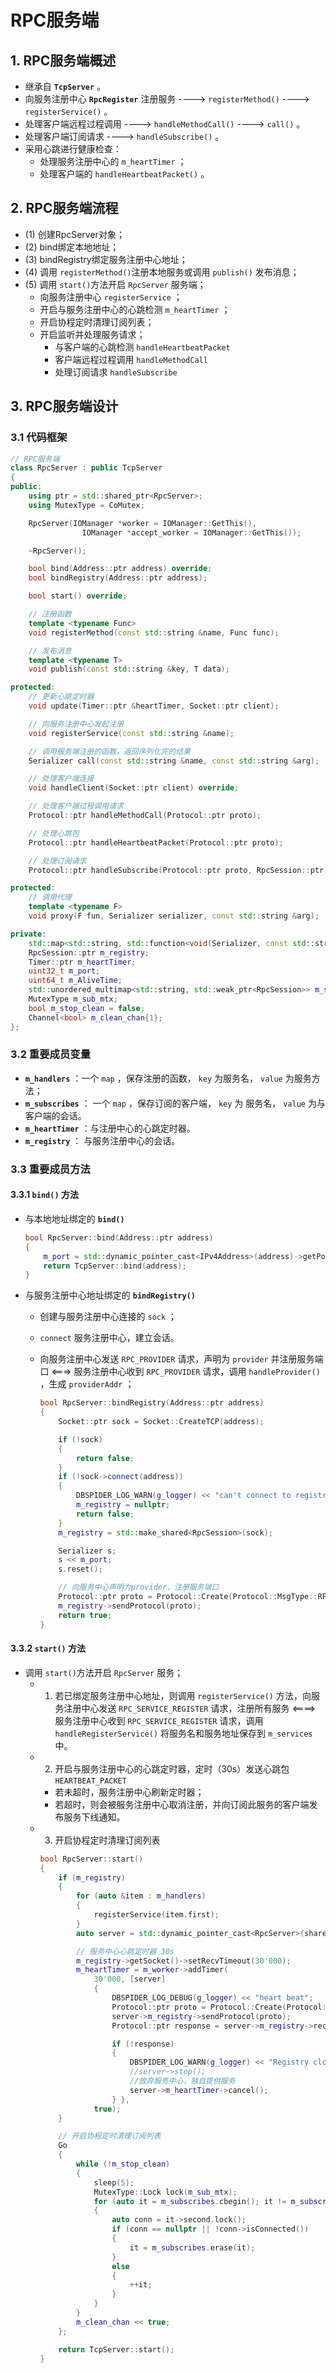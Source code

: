 # RPC服务端

## 1. RPC服务端概述

+ 继承自 **`TcpServer`** 。
+ 向服务注册中心 **`RpcRegister`** 注册服务 ----> `registerMethod()` ----> `registerService()` 。
+ 处理客户端远程过程调用 ----> `handleMethodCall()` ----> `call()`  。
+ 处理客户端订阅请求 ----> `handleSubscribe()` 。
+ 采用心跳进行健康检查：
  + 处理服务注册中心的 `m_heartTimer` ；
  + 处理客户端的 `handleHeartbeatPacket()` 。

## 2. RPC服务端流程

+ (1) 创建RpcServer对象；
+ (2) bind绑定本地地址；
+ (3) bindRegistry绑定服务注册中心地址；
+ (4) 调用 `registerMethod()`注册本地服务或调用 `publish()` 发布消息；
+ (5) 调用 `start()`方法开启 `RpcServer` 服务端；
  + 向服务注册中心 `registerService` ；
  + 开启与服务注册中心的心跳检测 `m_heartTimer` ；
  + 开启协程定时清理订阅列表；
  + 开启监听并处理服务请求；
    + 与客户端的心跳检测 `handleHeartbeatPacket`
    + 客户端远程过程调用 `handleMethodCall`
    + 处理订阅请求 `handleSubscribe`

## 3. RPC服务端设计

### 3.1 代码框架

```C++
// RPC服务端
class RpcServer : public TcpServer
{
public:
    using ptr = std::shared_ptr<RpcServer>;
    using MutexType = CoMutex;

    RpcServer(IOManager *worker = IOManager::GetThis(),
                IOManager *accept_worker = IOManager::GetThis());

    ~RpcServer();

    bool bind(Address::ptr address) override;
    bool bindRegistry(Address::ptr address);

    bool start() override;

    // 注册函数
    template <typename Func>
    void registerMethod(const std::string &name, Func func);

    // 发布消息
    template <typename T>
    void publish(const std::string &key, T data);

protected:
    // 更新心跳定时器
    void update(Timer::ptr &heartTimer, Socket::ptr client);

    // 向服务注册中心发起注册
    void registerService(const std::string &name);

    // 调用服务端注册的函数，返回序列化完的结果
    Serializer call(const std::string &name, const std::string &arg);

    // 处理客户端连接
    void handleClient(Socket::ptr client) override;

    // 处理客户端过程调用请求
    Protocol::ptr handleMethodCall(Protocol::ptr proto);

    // 处理心跳包
    Protocol::ptr handleHeartbeatPacket(Protocol::ptr proto);

    // 处理订阅请求
    Protocol::ptr handleSubscribe(Protocol::ptr proto, RpcSession::ptr client);

protected:
    // 调用代理
    template <typename F>
    void proxy(F fun, Serializer serializer, const std::string &arg);

private:
    std::map<std::string, std::function<void(Serializer, const std::string &)>> m_handlers; // 保存注册的函数
    RpcSession::ptr m_registry;                                                             // 服务中心连接
    Timer::ptr m_heartTimer;                                                                // 服务中心心跳定时器
    uint32_t m_port;                                                                        // 开放服务端口
    uint64_t m_AliveTime;                                                                   // 和客户端的心跳时间 默认 40s
    std::unordered_multimap<std::string, std::weak_ptr<RpcSession>> m_subscribes;           // 订阅的客户端
    MutexType m_sub_mtx;                                                                    // 保护 m_subscribes
    bool m_stop_clean = false;                                                              // 停止清理订阅协程
    Channel<bool> m_clean_chan{1};                                                          // 等待清理协程停止
};
```

### 3.2 重要成员变量

+ **`m_handlers`** ：一个 `map` ，保存注册的函数， `key` 为服务名， `value` 为服务方法；
+ **`m_subscribes`** ： 一个 `map` ，保存订阅的客户端， `key` 为 服务名， `value` 为与客户端的会话。
+ **`m_heartTimer`** ：与注册中心的心跳定时器。
+ **`m_registry`** ： 与服务注册中心的会话。

### 3.3 重要成员方法

#### 3.3.1 `bind()` 方法

+ 与本地地址绑定的 **`bind()`**

    ```C++
    bool RpcServer::bind(Address::ptr address)
    {
        m_port = std::dynamic_pointer_cast<IPv4Address>(address)->getPort();
        return TcpServer::bind(address);
    }
    ```

+ 与服务注册中心地址绑定的 **`bindRegistry()`**
  + 创建与服务注册中心连接的 `sock` ；
  + `connect` 服务注册中心，建立会话。
  + 向服务注册中心发送 `RPC_PROVIDER` 请求，声明为 `provider` 并注册服务端口 <===> 服务注册中心收到 `RPC_PROVIDER` 请求，调用 `handleProvider()` ，生成 `providerAddr` ；

    ```C++
    bool RpcServer::bindRegistry(Address::ptr address)
    {
        Socket::ptr sock = Socket::CreateTCP(address);

        if (!sock)
        {
            return false;
        }
        if (!sock->connect(address))
        {
            DBSPIDER_LOG_WARN(g_logger) << "can't connect to registry";
            m_registry = nullptr;
            return false;
        }
        m_registry = std::make_shared<RpcSession>(sock);

        Serializer s;
        s << m_port;
        s.reset();

        // 向服务中心声明为provider，注册服务端口
        Protocol::ptr proto = Protocol::Create(Protocol::MsgType::RPC_PROVIDER, s.toString());
        m_registry->sendProtocol(proto);
        return true;
    }
    ```

#### 3.3.2 `start()` 方法

+ 调用 `start()`方法开启 `RpcServer` 服务；
  + 1. 若已绑定服务注册中心地址，则调用 `registerService()` 方法，向服务注册中心发送 `RPC_SERVICE_REGISTER` 请求，注册所有服务 <====> 服务注册中心收到 `RPC_SERVICE_REGISTER` 请求，调用 `handleRegisterService()` 将服务名和服务地址保存到 `m_services` 中。
  + 2. 开启与服务注册中心的心跳定时器，定时（30s）发送心跳包 `HEARTBEAT_PACKET`
    + 若未超时，服务注册中心刷新定时器；
    + 若超时，则会被服务注册中心取消注册，并向订阅此服务的客户端发布服务下线通知。
  + 3. 开启协程定时清理订阅列表

    ```C++
    bool RpcServer::start()
    {
        if (m_registry)
        {
            for (auto &item : m_handlers)
            {
                registerService(item.first);
            }
            auto server = std::dynamic_pointer_cast<RpcServer>(shared_from_this());

            // 服务中心心跳定时器 30s
            m_registry->getSocket()->setRecvTimeout(30'000);
            m_heartTimer = m_worker->addTimer(
                30'000, [server]
                {
                    DBSPIDER_LOG_DEBUG(g_logger) << "heart beat";
                    Protocol::ptr proto = Protocol::Create(Protocol::MsgType::HEARTBEAT_PACKET, "");
                    server->m_registry->sendProtocol(proto);
                    Protocol::ptr response = server->m_registry->recvProtocol();

                    if (!response) 
                    {
                        DBSPIDER_LOG_WARN(g_logger) << "Registry close";
                        //server->stop();
                        //放弃服务中心，独自提供服务
                        server->m_heartTimer->cancel();
                    } },
                true);
        }

        // 开启协程定时清理订阅列表
        Go
        {
            while (!m_stop_clean)
            {
                sleep(5);
                MutexType::Lock lock(m_sub_mtx);
                for (auto it = m_subscribes.cbegin(); it != m_subscribes.cend();)
                {
                    auto conn = it->second.lock();
                    if (conn == nullptr || !conn->isConnected())
                    {
                        it = m_subscribes.erase(it);
                    }
                    else
                    {
                        ++it;
                    }
                }
            }
            m_clean_chan << true;
        };

        return TcpServer::start();
    }
    ```
